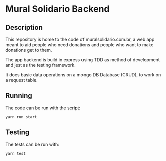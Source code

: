 # Mural Solidario Backend

## Description

This repository is home to the code of muralsolidario.com.br, a web app meant to aid
people who need donations and people who want to make donations get to them.

The app backend is build in express using TDD as method of development and jest as
the testing framework.

It does basic data operations on a mongo DB Database (CRUD), to work on a request
table.

## Running

The code can be run with the script:

`yarn run start`

## Testing

The tests can be run with: 

`yarn test`
